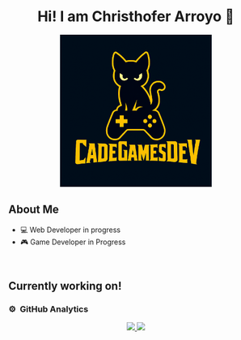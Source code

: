 <div align="center">
  <h1 align="center">Hi! I am Christhofer Arroyo 👋</h1>
  <img src="https://github.com/CadeGamesDev/CadeGamesDev/blob/main/Banner_Cadejo.png?raw=true" alt="Christhofer Arroyo" width="300"/>
</div>


## About Me


- 💻 Web Developer in progress
- 🎮 Game Developer in Progress

<br>

## Currently working on!

                                                                              


### ⚙️ &nbsp;GitHub Analytics

<p align="center">
<a href="https://github.com/CadeGamesDev">
  <img height="180em" src="https://github-readme-stats-eight-theta.vercel.app/api?username=CadeGamesDev&show_icons=true&theme=algolia&include_all_commits=true&count_private=true"/>
  <img height="180em" src="https://github-readme-stats-eight-theta.vercel.app/api/top-langs/?username=CadeGamesDev&layout=compact&langs_count=8&theme=algolia"/>
</a>
</p>
